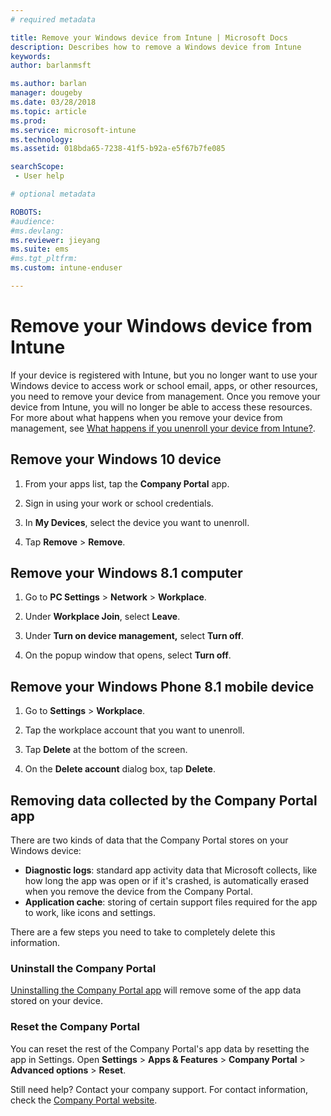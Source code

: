 ```yaml
---
# required metadata

title: Remove your Windows device from Intune | Microsoft Docs
description: Describes how to remove a Windows device from Intune
keywords:
author: barlanmsft

ms.author: barlan
manager: dougeby
ms.date: 03/28/2018
ms.topic: article
ms.prod:
ms.service: microsoft-intune
ms.technology:
ms.assetid: 018bda65-7238-41f5-b92a-e5f67b7fe085

searchScope:
 - User help

# optional metadata

ROBOTS:   
#audience:
#ms.devlang:
ms.reviewer: jieyang
ms.suite: ems
#ms.tgt_pltfrm:
ms.custom: intune-enduser

---
```



# Remove your Windows device from Intune

If your device is registered with Intune, but you no longer want to use your Windows device to access work or school email, apps, or other resources, you need to remove your device from management. Once you remove your device from Intune, you will no longer be able to access these resources. For more about what happens when you remove your device from management, see [What happens if you unenroll your device from Intune?](what-happens-if-you-unenroll-your-device-from-intune-windows.md).

## Remove your Windows 10 device

1.  From your apps list, tap the **Company Portal** app.

2.  Sign in using your work or school credentials.

3.  In **My Devices**, select the device you want to unenroll.

4.  Tap **Remove** &gt; **Remove**.

## Remove your Windows 8.1 computer

1.  Go to **PC Settings** &gt; **Network** &gt; **Workplace**.

2.  Under **Workplace Join**, select **Leave**.

3.  Under **Turn on device management,** select **Turn off**.

4.  On the popup window that opens, select **Turn off**.

## Remove your Windows Phone 8.1 mobile device

1.  Go to **Settings** &gt; **Workplace**.

2.  Tap the workplace account that you want to unenroll.

3.  Tap **Delete** at the bottom of the screen.

4.  On the **Delete account** dialog box, tap **Delete**.

## Removing data collected by the Company Portal app

There are two kinds of data that the Company Portal stores on your Windows device:

-	**Diagnostic logs**: standard app activity data that Microsoft collects, like how long the app was open or if it's crashed, is automatically erased when you remove the device from the Company Portal.
-	**Application cache**: storing of certain support files required for the app to work, like icons and settings.

There are a few steps you need to take to completely delete this information.

### Uninstall the Company Portal  

[Uninstalling the Company Portal app](https://support.microsoft.com/help/4028003/windows-10-uninstall-apps-and-programs) will remove some of the app data stored on your device.  

### Reset the Company Portal

You can reset the rest of the Company Portal's app data by resetting the app in Settings. Open **Settings** > **Apps & Features** > **Company Portal** > **Advanced options** > **Reset**.


Still need help? Contact your company support. For contact information, check the [Company Portal website](https://portal.manage.microsoft.com#HelpDeskDialog).
